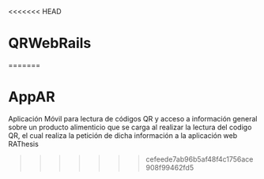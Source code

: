 <<<<<<< HEAD
# QRWebRails
=======
# AppAR
Aplicación Móvil para lectura de códigos QR y acceso a información general sobre un producto alimenticio que se carga al realizar la lectura del codigo QR, el cual realiza la petición de dicha información a la aplicación web RAThesis
>>>>>>> cefeede7ab96b5af48f4c1756ace908f99462fd5
